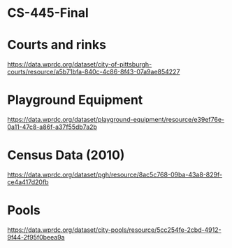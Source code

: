 # CS-445-Final
# Courts and rinks
https://data.wprdc.org/dataset/city-of-pittsburgh-courts/resource/a5b71bfa-840c-4c86-8f43-07a9ae854227
# Playground Equipment
https://data.wprdc.org/dataset/playground-equipment/resource/e39ef76e-0a11-47c8-a86f-a37f55db7a2b
# Census Data (2010)
https://data.wprdc.org/dataset/pgh/resource/8ac5c768-09ba-43a8-829f-ce4a417d20fb
# Pools
https://data.wprdc.org/dataset/city-pools/resource/5cc254fe-2cbd-4912-9f44-2f95f0beea9a
